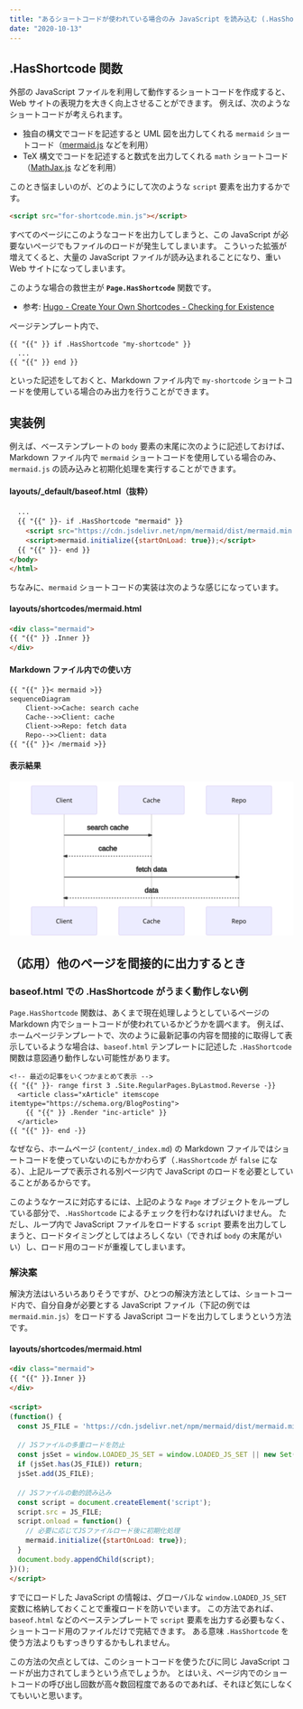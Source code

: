 ```yaml
---
title: "あるショートコードが使われている場合のみ JavaScript を読み込む (.HasShortcode)"
date: "2020-10-13"
---
```


.HasShortcode 関数
----

外部の JavaScript ファイルを利用して動作するショートコードを作成すると、Web サイトの表現力を大きく向上させることができます。
例えば、次のようなショートコードが考えられます。

- 独自の構文でコードを記述すると UML 図を出力してくれる `mermaid` ショートコード（[mermaid.js](https://mermaid-js.github.io/mermaid/) などを利用）
- TeX 構文でコードを記述すると数式を出力してくれる `math` ショートコード（[MathJax.js](https://www.mathjax.org/) などを利用）

このとき悩ましいのが、どのようにして次のような `script` 要素を出力するかです。

```html
<script src="for-shortcode.min.js"></script>
```

すべてのページにこのようなコードを出力してしまうと、この JavaScript が必要ないページでもファイルのロードが発生してしまいます。
こういった拡張が増えてくると、大量の JavaScript ファイルが読み込まれることになり、重い Web サイトになってしまいます。

このような場合の救世主が __`Page.HasShortcode`__ 関数です。

- 参考: [Hugo - Create Your Own Shortcodes - Checking for Existence](https://gohugo.io/templates/shortcode-templates/#checking-for-existence)

ページテンプレート内で、

```
{{ "{{" }} if .HasShortcode "my-shortcode" }}
  ...
{{ "{{" }} end }}
```

といった記述をしておくと、Markdown ファイル内で `my-shortcode` ショートコードを使用している場合のみ出力を行うことができます。


実装例
----

例えば、ベーステンプレートの `body` 要素の末尾に次のように記述しておけば、Markdown ファイル内で `mermaid` ショートコードを使用している場合のみ、`mermaid.js` の読み込みと初期化処理を実行することができます。

#### layouts/_default/baseof.html（抜粋）

```html
  ...
  {{ "{{" }}- if .HasShortcode "mermaid" }}
    <script src="https://cdn.jsdelivr.net/npm/mermaid/dist/mermaid.min.js"></script>
    <script>mermaid.initialize({startOnLoad: true});</script>
  {{ "{{" }}- end }}
</body>
</html>
```

ちなみに、`mermaid` ショートコードの実装は次のような感じになっています。

#### layouts/shortcodes/mermaid.html

```html
<div class="mermaid">
{{ "{{" }} .Inner }}
</div>
```

#### Markdown ファイル内での使い方

```
{{ "{{" }}< mermaid >}}
sequenceDiagram
    Client->>Cache: search cache
    Cache-->>Client: cache
    Client->>Repo: fetch data
    Repo-->>Client: data
{{ "{{" }}< /mermaid >}}
```

#### 表示結果

![has-shortcode-001.svg](./has-shortcode-001.svg)


（応用）他のページを間接的に出力するとき
----

### baseof.html での .HasShortcode がうまく動作しない例

`Page.HasShortcode` 関数は、あくまで現在処理しようとしているページの Markdown 内でショートコードが使われているかどうかを調べます。
例えば、ホームページテンプレートで、次のように最新記事の内容を間接的に取得して表示しているような場合は、`baseof.html` テンプレートに記述した `.HasShortcode` 関数は意図通り動作しない可能性があります。

```
<!-- 最近の記事をいくつかまとめて表示 -->
{{ "{{" }}- range first 3 .Site.RegularPages.ByLastmod.Reverse -}}
  <article class="xArticle" itemscope itemtype="https://schema.org/BlogPosting">
    {{ "{{" }} .Render "inc-article" }}
  </article>
{{ "{{" }}- end -}}
```

なぜなら、ホームページ (`content/_index.md`) の Markdown ファイルではショートコードを使っていないのにもかかわらず（`.HasShortcode` が `false` になる）、上記ループで表示される別ページ内で JavaScript のロードを必要としていることがあるからです。

このようなケースに対応するには、上記のような `Page` オブジェクトをループしている部分で、`.HasShortcode` によるチェックを行わなければいけません。
ただし、ループ内で JavaScript ファイルをロードする `script` 要素を出力してしまうと、ロードタイミングとしてはよろしくない（できれば `body` の末尾がいい）し、ロード用のコードが重複してしまいます。

### 解決案

解決方法はいろいろありそうですが、ひとつの解決方法としては、ショートコード内で、自分自身が必要とする JavaScript ファイル（下記の例では `mermaid.min.js`）をロードする JavaScript コードを出力してしまうという方法です。

#### layouts/shortcodes/mermaid.html

```html
<div class="mermaid">
{{ "{{" }}.Inner }}
</div>

<script>
(function() {
  const JS_FILE = 'https://cdn.jsdelivr.net/npm/mermaid/dist/mermaid.min.js';

  // JSファイルの多重ロードを防止
  const jsSet = window.LOADED_JS_SET = window.LOADED_JS_SET || new Set();
  if (jsSet.has(JS_FILE)) return;
  jsSet.add(JS_FILE);

  // JSファイルの動的読み込み
  const script = document.createElement('script');
  script.src = JS_FILE;
  script.onload = function() {
    // 必要に応じてJSファイルロード後に初期化処理
    mermaid.initialize({startOnLoad: true});
  }
  document.body.appendChild(script);
})();
</script>
```

すでにロードした JavaScript の情報は、グローバルな `window.LOADED_JS_SET` 変数に格納しておくことで重複ロードを防いでいます。
この方法であれば、`baseof.html` などのベーステンプレートで `script` 要素を出力する必要もなく、ショートコード用のファイルだけで完結できます。
ある意味 `.HasShortcode` を使う方法よりもすっきりするかもしれません。

この方法の欠点としては、このショートコードを使うたびに同じ JavaScript コードが出力されてしまうという点でしょうか。
とはいえ、ページ内でのショートコードの呼び出し回数が高々数回程度であるのであれば、それほど気にしなくてもいいと思います。

